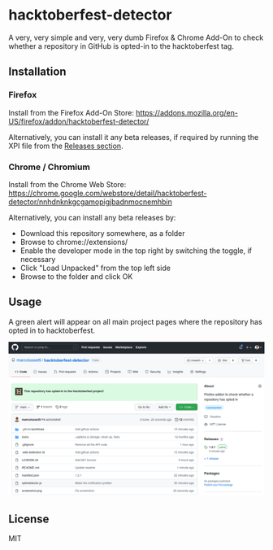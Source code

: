 # hacktoberfest-detector

A very, very simple and very, very dumb Firefox & Chrome Add-On to check whether a repository in GitHub is opted-in to the hacktoberfest tag.

## Installation

### Firefox

Install from the Firefox Add-On Store: https://addons.mozilla.org/en-US/firefox/addon/hacktoberfest-detector/

Alternatively, you can install it any beta releases, if required by running the XPI file from the [Releases section](https://github.com/marcolussetti/hacktoberfest-detector/releases).

### Chrome / Chromium

Install from the Chrome Web Store: https://chrome.google.com/webstore/detail/hacktoberfest-detector/nnhdnknkgcgamopigjbadnmocnemhbin

Alternatively, you can install any beta releases by:

- Download this repository somewhere, as a folder
- Browse to chrome://extensions/
- Enable the developer mode in the top right by switching the toggle, if necessary
- Click "Load Unpacked" from the top left side
- Browse to the folder and click OK

## Usage

A green alert will appear on all main project pages where the repository has opted in to hacktoberfest.

![A screenshot](screenshot.png)

## License

MIT

